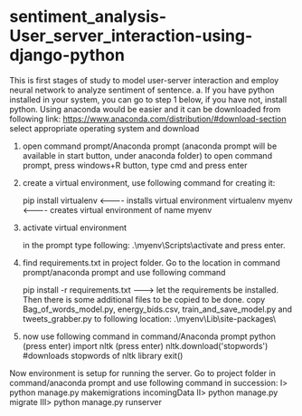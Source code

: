 # sentiment_analysis-User_server_interaction-using-django-python
This is first stages of study to model user-server interaction and employ neural network to analyze sentiment of sentence.
a. If you have python installed in your system, you can go to step 1 below, if you have not, install python. Using anaconda would be easier and it can be downloaded from following link: 
https://www.anaconda.com/distribution/#download-section 
select appropriate operating system and download

1. open command prompt/Anaconda prompt (anaconda prompt will be available in start button, under anaconda folder)
	to open command prompt, press windows+R button, type cmd and press enter
2. create a virtual environment, use following command for creating it: 
	
	pip install virtualenv <---- installs virtual environment
	virtualenv myenv <---- creates virtual environment of name myenv
3. activate virtual environment
	
	in the prompt type following:
	.\myenv\Scripts\activate
	and press enter.
4. find requirements.txt in project folder. Go to the location in command prompt/anaconda prompt and use following command
	
	pip install -r requirements.txt
---> let the requirements be installed. Then there is some additional files to be copied to be done.
	copy Bag_of_words_model.py, energy_bids.csv, train_and_save_model.py and tweets_grabber.py to following location: .\myenv\Lib\site-packages\
5. now use following command in command/Anaconda prompt
	python (press enter)
	import nltk (press enter)
	nltk.download('stopwords')
	#downloads stopwords of nltk library
	exit()

Now environment is setup for running the server. Go to project folder in command/anaconda prompt and use following command in succession:
I> python manage.py makemigrations incomingData
II> python manage.py migrate
III> python manage.py runserver
